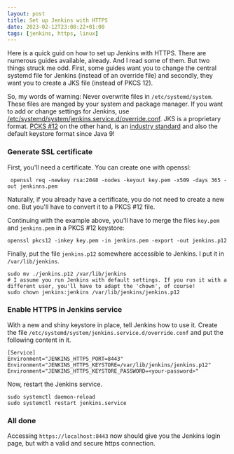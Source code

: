 ```yaml
---
layout: post
title: Set up Jenkins with HTTPS
date: 2023-02-12T23:08:22+01:00
tags: [jenkins, https, linux]
---
```


Here is a quick guid on how to set up Jenkins with HTTPS. There are numerous guides available, already. And I read some of them. But two things struck me odd. First, some guides want you to change the central systemd file for Jenkins (instead of an override file) and secondly, they want you to create a JKS file (instead of PKCS 12).

So, my words of warning: Never overwrite files in `/etc/systemd/system`. These files are manged by your system and package manager. If you want to add or change settings for Jenkins, use [/etc/systemd/system/jenkins.service.d/override.conf](https://www.jenkins.io/doc/book/system-administration/systemd-services/). JKS is a proprietary format. [PCKS #12](https://en.wikipedia.org/wiki/PKCS_12) on the other hand, is an [industry standard](https://en.wikipedia.org/wiki/PKCS) and also the default keystore format since Java 9!

### Generate SSL certificate

First, you'll need a certificate. You can create one with openssl:

     openssl req -newkey rsa:2048 -nodes -keyout key.pem -x509 -days 365 -out jenkinns.pem

Naturally, if you already have a certificate, you do not need to create a new one. But you'll have to convert it to a PKCS #12 file.

Continuing with the example above, you'll have to merge the files `key.pem` and `jenkins.pem` in a PKCS #12 keystore:

    openssl pkcs12 -inkey key.pem -in jenkins.pem -export -out jenkins.p12

Finally, put the file `jenkins.p12` somewhere accessible to Jenkins. I put it in `/var/lib/jenkins`.

    sudo mv ./jenkins.p12 /var/lib/jenkins
    # I assume you run Jenkins with default settings. If you run it with a different user, you'll have to adapt the 'chown', of course!
    sudo chown jenkins:jenkins /var/lib/jenkins/jenkins.p12

### Enable HTTPS in Jenkins service

With a new and shiny keystore in place, tell Jenkins how to use it. Create the file `/etc/systemd/system/jenkins.service.d/override.conf` and put the following content in it.
    
    [Service]
    Environment="JENKINS_HTTPS_PORT=8443"
    Environment="JENKINS_HTTPS_KEYSTORE=/var/lib/jenkins/jenkins.p12"
    Environment="JENKINS_HTTPS_KEYSTORE_PASSWORD=<your-password>"

Now, restart the Jenkins service.

    sudo systemctl daemon-reload
    sudo systemctl restart jenkins.service 

### All done

Accessing `https://localhost:8443` now should give you the Jenkins login page, but with a valid and secure https connection.
